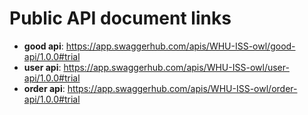 # Public API document links

- **good api**: https://app.swaggerhub.com/apis/WHU-ISS-owl/good-api/1.0.0#trial
- **user api**: https://app.swaggerhub.com/apis/WHU-ISS-owl/user-api/1.0.0#trial
- **order api**: https://app.swaggerhub.com/apis/WHU-ISS-owl/order-api/1.0.0#trial

